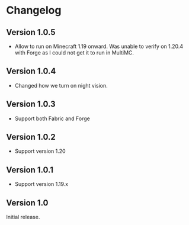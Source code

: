 # Changelog

## Version 1.0.5
- Allow to run on Minecraft 1.19 onward. Was unable to verify on 1.20.4 with Forge as I could not get it to run in MultiMC.

## Version 1.0.4
- Changed how we turn on night vision.

## Version 1.0.3
- Support both Fabric and Forge

## Version 1.0.2
- Support version 1.20

## Version 1.0.1
- Support version 1.19.x

## Version 1.0
Initial release.